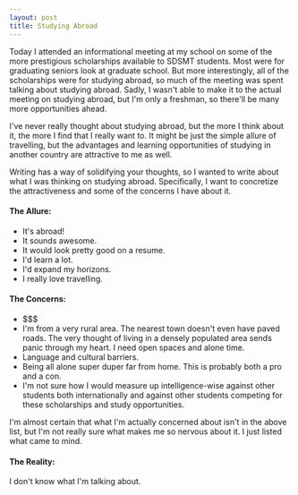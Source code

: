 ```yaml
---
layout: post
title: Studying Abroad
---
```


Today I attended an informational meeting at my school on some of the more prestigious scholarships available to SDSMT students. Most were for graduating seniors look at graduate school. But more interestingly, all of the scholarships were for studying abroad, so much of the meeting was spent talking about studying abroad. Sadly, I wasn't able to make it to the actual meeting on studying abroad, but I'm only a freshman, so there'll be many more opportunities ahead.

I've never really thought about studying abroad, but the more I think about it, the more I find that I really want to. It might be just the simple allure of travelling, but the advantages and learning opportunities of studying in another country are attractive to me as well.

Writing has a way of solidifying your thoughts, so I wanted to write about what I was thinking on studying abroad. Specifically, I want to concretize the attractiveness and some of the concerns I have about it.

#### The Allure:

* It's abroad!
* It sounds awesome.
* It would look pretty good on a resume.
* I'd learn a lot.
* I'd expand my horizons.
* I really love travelling.

#### The Concerns:

* $$$
* I'm from a very rural area. The nearest town doesn't even have paved roads. The very thought of living in a densely populated area sends panic through my heart. I need open spaces and alone time.
* Language and cultural barriers.
* Being all alone super duper far from home. This is probably both a pro and a con.
* I'm not sure how I would measure up intelligence-wise against other students both internationally and against other students competing for these scholarships and study opportunities.

I'm almost certain that what I'm actually concerned about isn't in the above list, but I'm not really sure what makes me so nervous about it. I just listed what came to mind.

#### The Reality:

I don't know what I'm talking about.
